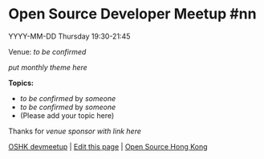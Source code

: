 # Open Source Developer Meetup #nn

YYYY-MM-DD Thursday 19:30-21:45

Venue: *to be confirmed*

*put monthly theme here*

**Topics:**

* *to be confirmed* by *someone*
* *to be confirmed* by *someone*
* (Please add your topic here)

Thanks for *venue sponsor with link here*

[OSHK devmeetup](http://devmeetup.opensource.hk) | [Edit this page](https://github.com/opensourcehk/devmeetup/tree/master/YYYY/MM/README.md) | [Open Source Hong Kong](https://opensource.hk)
